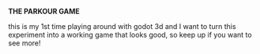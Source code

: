 **THE PARKOUR GAME**

this is my 1st time playing around with godot 3d and I want to turn this experiment into a working game that looks good, so keep up if you want to see more!
